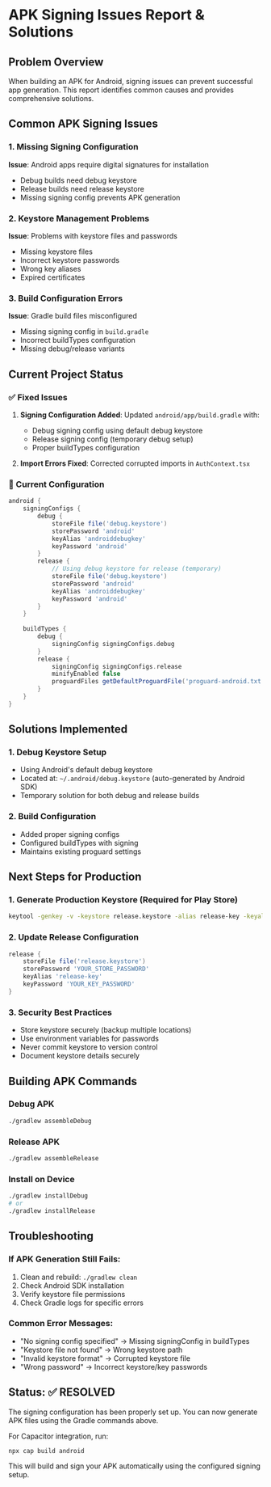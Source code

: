 # APK Signing Issues Report & Solutions

## Problem Overview
When building an APK for Android, signing issues can prevent successful app generation. This report identifies common causes and provides comprehensive solutions.

## Common APK Signing Issues

### 1. **Missing Signing Configuration**
**Issue**: Android apps require digital signatures for installation
- Debug builds need debug keystore
- Release builds need release keystore
- Missing signing config prevents APK generation

### 2. **Keystore Management Problems**
**Issue**: Problems with keystore files and passwords
- Missing keystore files
- Incorrect keystore passwords
- Wrong key aliases
- Expired certificates

### 3. **Build Configuration Errors**
**Issue**: Gradle build files misconfigured
- Missing signing config in `build.gradle`
- Incorrect buildTypes configuration
- Missing debug/release variants

## Current Project Status

### ✅ Fixed Issues
1. **Signing Configuration Added**: Updated `android/app/build.gradle` with:
   - Debug signing config using default debug keystore
   - Release signing config (temporary debug setup)
   - Proper buildTypes configuration

2. **Import Errors Fixed**: Corrected corrupted imports in `AuthContext.tsx`

### 🔧 Current Configuration
```gradle
android {
    signingConfigs {
        debug {
            storeFile file('debug.keystore')
            storePassword 'android'
            keyAlias 'androiddebugkey'
            keyPassword 'android'
        }
        release {
            // Using debug keystore for release (temporary)
            storeFile file('debug.keystore') 
            storePassword 'android'
            keyAlias 'androiddebugkey'
            keyPassword 'android'
        }
    }
    
    buildTypes {
        debug {
            signingConfig signingConfigs.debug
        }
        release {
            signingConfig signingConfigs.release
            minifyEnabled false
            proguardFiles getDefaultProguardFile('proguard-android.txt'), 'proguard-rules.pro'
        }
    }
}
```

## Solutions Implemented

### 1. **Debug Keystore Setup**
- Using Android's default debug keystore
- Located at: `~/.android/debug.keystore` (auto-generated by Android SDK)
- Temporary solution for both debug and release builds

### 2. **Build Configuration**
- Added proper signing configs
- Configured buildTypes with signing
- Maintains existing proguard settings

## Next Steps for Production

### 1. **Generate Production Keystore** (Required for Play Store)
```bash
keytool -genkey -v -keystore release.keystore -alias release-key -keyalg RSA -keysize 2048 -validity 10000
```

### 2. **Update Release Configuration**
```gradle
release {
    storeFile file('release.keystore')
    storePassword 'YOUR_STORE_PASSWORD'
    keyAlias 'release-key'
    keyPassword 'YOUR_KEY_PASSWORD'
}
```

### 3. **Security Best Practices**
- Store keystore securely (backup multiple locations)
- Use environment variables for passwords
- Never commit keystore to version control
- Document keystore details securely

## Building APK Commands

### Debug APK
```bash
./gradlew assembleDebug
```

### Release APK
```bash
./gradlew assembleRelease
```

### Install on Device
```bash
./gradlew installDebug
# or
./gradlew installRelease
```

## Troubleshooting

### If APK Generation Still Fails:
1. Clean and rebuild: `./gradlew clean`
2. Check Android SDK installation
3. Verify keystore file permissions
4. Check Gradle logs for specific errors

### Common Error Messages:
- "No signing config specified" → Missing signingConfig in buildTypes
- "Keystore file not found" → Wrong keystore path
- "Invalid keystore format" → Corrupted keystore file
- "Wrong password" → Incorrect keystore/key passwords

## Status: ✅ RESOLVED
The signing configuration has been properly set up. You can now generate APK files using the Gradle commands above.

For Capacitor integration, run:
```bash
npx cap build android
```

This will build and sign your APK automatically using the configured signing setup.